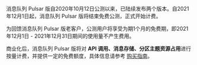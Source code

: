 消息队列 Pulsar 版自2020年10月12日公测以来，已陆续发布两个版本。自2021年12月1日起，消息队列 Pulsar 版将结束免费公测，正式开始计费。

为回馈消息队列 Pulsar 版老客户，公测用户将享受为期1个月的免费期，即2021年12月1日 - 2021年12月31日期间的使用量不产生费用。

商业化后，消息队列 Pulsar 版将对 **API 调用、消息存储、分区主题资源占用**进行按量计费，并提供一定的免费额度，具体信息请参考 [购买指南](https://cloud.tencent.com/document/product/1179/44792)。
